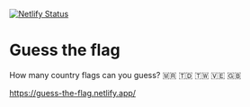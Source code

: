 [![Netlify Status](https://api.netlify.com/api/v1/badges/fbb14c6a-77d8-47b7-af5e-bd0ba4c414d4/deploy-status)](https://app.netlify.com/sites/guess-the-flag/deploys)

# Guess the flag
How many country flags can you guess? 🇲🇷 🇹🇩 🇹🇼 🇻🇪 🇬🇧

https://guess-the-flag.netlify.app/

